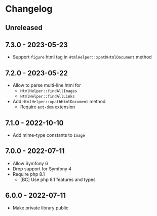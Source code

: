 # Changelog

<!-- There is always Unreleased section on the top. Subsections (Added, Changed, Fixed, Removed) should be added as needed. -->
## Unreleased

## 7.3.0 - 2023-05-23
- Support `figure` html tag in `HtmlHelper::xpathHtmlDocument` method

## 7.2.0 - 2023-05-22
- Allow to parse multi-line html for
  - `HtmlHelper::findAllImages`
  - `HtmlHelper::findAllLinks`
- Add `HtmlHelper::xpathHtmlDocument` method
  - Require `ext-dom` extension

## 7.1.0 - 2022-10-10
- Add mime-type constants to `Image`

## 7.0.0 - 2022-07-11
- Allow Symfony 6
- Drop support for Symfony 4
- Require php 8.1
  - [BC] Use php 8.1 features and types

## 6.0.0 - 2022-07-11
- Make private library public
